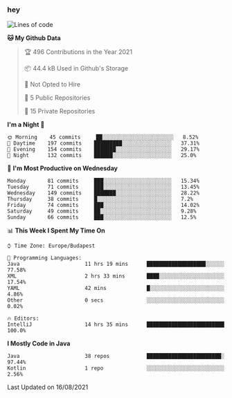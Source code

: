 ### hey

<!--START_SECTION:waka-->
![Lines of code](https://img.shields.io/badge/From%20Hello%20World%20I%27ve%20Written-73660%20lines%20of%20code-blue)

**🐱 My Github Data** 

> 🏆 496 Contributions in the Year 2021
 > 
> 📦 44.4 kB Used in Github's Storage 
 > 
> 🚫 Not Opted to Hire
 > 
> 📜 5 Public Repositories 
 > 
> 🔑 15 Private Repositories  
 > 
**I'm a Night 🦉** 

```text
🌞 Morning    45 commits     ██░░░░░░░░░░░░░░░░░░░░░░░   8.52% 
🌆 Daytime    197 commits    █████████░░░░░░░░░░░░░░░░   37.31% 
🌃 Evening    154 commits    ███████░░░░░░░░░░░░░░░░░░   29.17% 
🌙 Night      132 commits    ██████░░░░░░░░░░░░░░░░░░░   25.0%

```
📅 **I'm Most Productive on Wednesday** 

```text
Monday       81 commits     ███░░░░░░░░░░░░░░░░░░░░░░   15.34% 
Tuesday      71 commits     ███░░░░░░░░░░░░░░░░░░░░░░   13.45% 
Wednesday    149 commits    ███████░░░░░░░░░░░░░░░░░░   28.22% 
Thursday     38 commits     █░░░░░░░░░░░░░░░░░░░░░░░░   7.2% 
Friday       74 commits     ███░░░░░░░░░░░░░░░░░░░░░░   14.02% 
Saturday     49 commits     ██░░░░░░░░░░░░░░░░░░░░░░░   9.28% 
Sunday       66 commits     ███░░░░░░░░░░░░░░░░░░░░░░   12.5%

```


📊 **This Week I Spent My Time On** 

```text
⌚︎ Time Zone: Europe/Budapest

💬 Programming Languages: 
Java                     11 hrs 19 mins      ███████████████████░░░░░░   77.58% 
XML                      2 hrs 33 mins       ████░░░░░░░░░░░░░░░░░░░░░   17.54% 
YAML                     42 mins             █░░░░░░░░░░░░░░░░░░░░░░░░   4.86% 
Other                    0 secs              ░░░░░░░░░░░░░░░░░░░░░░░░░   0.02%

🔥 Editors: 
IntelliJ                 14 hrs 35 mins      █████████████████████████   100.0%

```

**I Mostly Code in Java** 

```text
Java                     38 repos            ████████████████████████░   97.44% 
Kotlin                   1 repo              ░░░░░░░░░░░░░░░░░░░░░░░░░   2.56%

```



 Last Updated on 16/08/2021
<!--END_SECTION:waka-->
